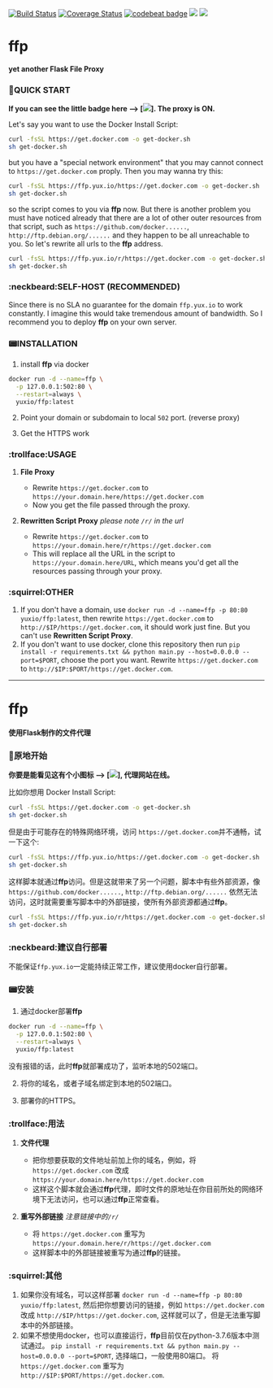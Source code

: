 [![Build Status](https://travis-ci.com/YUX-IO/ffp.svg?branch=master)](https://travis-ci.com/YUX-IO/ffp)
[![Coverage Status](https://coveralls.io/repos/github/YUX-IO/ffp/badge.svg?branch=master)](https://coveralls.io/github/YUX-IO/ffp?branch=master)
[![codebeat badge](https://codebeat.co/badges/52718a21-307b-4f31-a3be-93fa49df77ec)](https://codebeat.co/projects/github-com-yux-io-ffp-master)
[![](https://img.shields.io/docker/pulls/yuxio/ffp.svg?colorB=4AC41C)](https://hub.docker.com/r/yuxio/ffp)
[![](https://shields.beevelop.com/docker/image/image-size/yuxio/ffp/latest.svg) ](https://hub.docker.com/r/yuxio/ffp)


# ffp 
**yet another Flask File Proxy**


### :rocket:QUICK START
**If you can see the little badge here --> [![](https://ffp.yux.io/https://img.shields.io/badge/ffp.yux.io-%E2%9C%94-green.svg)]. The proxy is ON.**

Let's say you want to use the Docker Install Script:
```bash
curl -fsSL https://get.docker.com -o get-docker.sh
sh get-docker.sh
```
but you have a "special network environment" that you may cannot connect to `https://get.docker.com` proply. Then you may wanna try this:
```bash
curl -fsSL https://ffp.yux.io/https://get.docker.com -o get-docker.sh
sh get-docker.sh
```
so the script comes to you via **ffp** now. But there is another problem you must have noticed already that there are a lot of other outer resources from that script, such as `https://github.com/docker......`, `http://ftp.debian.org/......` and they happen to be all unreachable to you. So let's rewrite all urls to the **ffp** address.
```bash
curl -fsSL https://ffp.yux.io/r/https://get.docker.com -o get-docker.sh
sh get-docker.sh
```

### :neckbeard:SELF-HOST (RECOMMENDED)
Since there is no SLA no guarantee for the domain `ffp.yux.io` to work constantly. I imagine this would take tremendous amount of bandwidth. So I recommend you to deploy **ffp** on your own server.

### :pager:INSTALLATION

1. install **ffp** via docker 

```bash
docker run -d --name=ffp \
  -p 127.0.0.1:502:80 \
  --restart=always \
  yuxio/ffp:latest
```

2. Point your domain or subdomain to local `502` port. (reverse proxy)

3. Get the HTTPS work

### :trollface:USAGE

1. **File Proxy**
   - Rewrite `https://get.docker.com` to `https://your.domain.here/https://get.docker.com`
   - Now you get the file passed through the proxy.

2. **Rewritten Script Proxy**          *please note `/r/` in the url*
   - Rewrite `https://get.docker.com` to `https://your.domain.here/r/https://get.docker.com`
   - This will replace all the URL in the script to `https://your.domain.here/URL`, which means you'd get all the resources passing through your proxy.

### :squirrel:OTHER

1. If you don't have a domain, use `docker run -d --name=ffp -p 80:80 yuxio/ffp:latest`, then rewrite `https://get.docker.com` to `http://$IP/https://get.docker.com`, it should work just fine. But you can't use **Rewritten Script Proxy**.
2. If you don't want to use docker, clone this repository then run `pip install -r requirements.txt && python main.py --host=0.0.0.0 --port=$PORT`, choose the port you want. Rewrite `https://get.docker.com` to `http://$IP:$PORT/https://get.docker.com`.

***

# ffp 
**使用Flask制作的文件代理**


### :rocket:原地开始
**你要是能看见这有个小图标 --> [![](https://ffp.yux.io/https://img.shields.io/badge/ffp.yux.io-%E2%9C%94-green.svg)], 代理网站在线。**

比如你想用 Docker Install Script:
```bash
curl -fsSL https://get.docker.com -o get-docker.sh
sh get-docker.sh
```
但是由于可能存在的特殊网络环境，访问 `https://get.docker.com`并不通畅，试一下这个:
```bash
curl -fsSL https://ffp.yux.io/https://get.docker.com -o get-docker.sh
sh get-docker.sh
```
这样脚本就通过**ffp**访问。但是这就带来了另一个问题，脚本中有些外部资源，像 `https://github.com/docker......`, `http://ftp.debian.org/......` 依然无法访问，这时就需要重写脚本中的外部链接，使所有外部资源都通过**ffp**。
```bash
curl -fsSL https://ffp.yux.io/r/https://get.docker.com -o get-docker.sh
sh get-docker.sh
```

### :neckbeard:建议自行部署

不能保证`ffp.yux.io`一定能持续正常工作，建议使用docker自行部署。

### :pager:安装

1. 通过docker部署**ffp**

```bash
docker run -d --name=ffp \
  -p 127.0.0.1:502:80 \
  --restart=always \
  yuxio/ffp:latest
```

没有报错的话，此时**ffp**就部署成功了，监听本地的502端口。

2. 将你的域名，或者子域名绑定到本地的502端口。

3. 部署你的HTTPS。

### :trollface:用法

1. **文件代理**
   - 把你想要获取的文件地址前加上你的域名，例如，将 `https://get.docker.com` 改成 `https://your.domain.here/https://get.docker.com`
   - 这样这个脚本就会通过**ffp**代理，即时文件的原地址在你目前所处的网络环境下无法访问，也可以通过**ffp**正常查看。

2. **重写外部链接**          *注意链接中的`/r/`*
   - 将 `https://get.docker.com` 重写为 `https://your.domain.here/r/https://get.docker.com`
   - 这样脚本中的外部链接被重写为通过**ffp**的链接。
  
### :squirrel:其他

1. 如果你没有域名，可以这样部署 `docker run -d --name=ffp -p 80:80 yuxio/ffp:latest`, 然后把你想要访问的链接，例如 `https://get.docker.com` 改成 `http://$IP/https://get.docker.com`, 这样就可以了，但是无法重写脚本中的外部链接。
2. 如果不想使用docker，也可以直接运行，**ffp**目前仅在python-3.7.6版本中测试通过。 `pip install -r requirements.txt && python main.py --host=0.0.0.0 --port=$PORT`, 选择端口，一般使用80端口。 将 `https://get.docker.com` 重写为 `http://$IP:$PORT/https://get.docker.com`.
